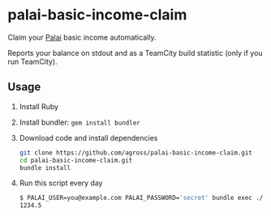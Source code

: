 # palai-basic-income-claim

Claim your [Palai](https://palai.org/) basic income automatically.

Reports your balance on stdout and as a TeamCity build statistic (only if you
run TeamCity).

## Usage

1. Install Ruby
1. Install bundler: `gem install bundler`
1. Download code and install dependencies

    ```sh
    git clone https://github.com/agross/palai-basic-income-claim.git
    cd palai-basic-income-claim.git
    bundle install
    ```

1. Run this script every day

    ```sh
    $ PALAI_USER=you@example.com PALAI_PASSWORD='secret' bundle exec ./palai.rb
    1234.5
    ```
